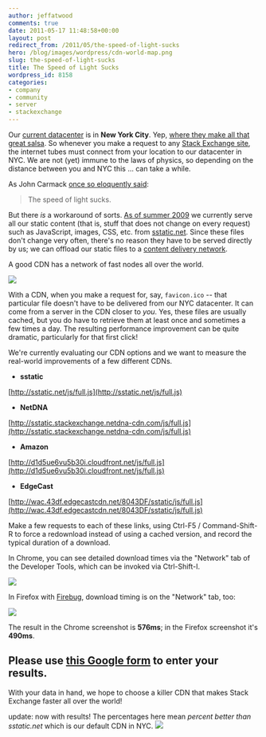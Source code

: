 ```yaml
---
author: jeffatwood
comments: true
date: 2011-05-17 11:48:58+00:00
layout: post
redirect_from: /2011/05/the-speed-of-light-sucks
hero: /blog/images/wordpress/cdn-world-map.png
slug: the-speed-of-light-sucks
title: The Speed of Light Sucks
wordpress_id: 8158
categories:
- company
- community
- server
- stackexchange
---
```


Our [current datacenter](http://blog.serverfault.com/post/1432571770/) is in **New York City**. Yep, [where they make all that great salsa](http://www.youtube.com/results?search_query=%22pace+picante%22+get+a+rope). So whenever you make a request to any [Stack Exchange site](http://stackexchange.com/sites), the internet tubes must connect from your location to our datacenter in NYC. We are not (yet) immune to the laws of physics, so depending on the distance between you and NYC this ... can take a while.

As John Carmack [once so eloquently said](http://www.wired.com/wired/archive/4.08/id_pr.html):



<blockquote>
  The speed of light sucks.
</blockquote>



But there _is_ a workaround of sorts. [As of summer 2009](http://blog.stackoverflow.com/2009/08/a-few-speed-improvements/) we currently serve all our static content (that is, stuff that does not change on every request) such as JavaScript, images, CSS, etc. from [sstatic.net](http://sstatic.net). Since these files don't change very often, there's no reason they have to be served directly by us; we can offload our static files to a [content delivery network](http://en.wikipedia.org/wiki/Content_delivery_network).

A good CDN has a network of fast nodes all over the world.

![](/blog/images/wordpress/cdn-world-map.png)

With a CDN, when you make a request for, say, `favicon.ico` -- that particular file doesn't have to be delivered from our NYC datacenter. It can come from a server in the CDN closer to _you_. Yes, these files are usually cached, but you do have to retrieve them at least once and sometimes a few times a day. The resulting performance improvement can be quite dramatic, particularly for that first click!

We're currently evaluating our CDN options and we want to measure the real-world improvements of a few different CDNs.





  * **sstatic**  

[http://sstatic.net/js/full.js](http://sstatic.net/js/full.js)


  * **NetDNA**  

[http://sstatic.stackexchange.netdna-cdn.com/js/full.js](http://sstatic.stackexchange.netdna-cdn.com/js/full.js)


  * **Amazon**  

[http://d1d5ue6vu5b30i.cloudfront.net/js/full.js](http://d1d5ue6vu5b30i.cloudfront.net/js/full.js)


  * **EdgeCast**  

[http://wac.43df.edgecastcdn.net/8043DF/sstatic/js/full.js](http://wac.43df.edgecastcdn.net/8043DF/sstatic/js/full.js)



Make a few requests to each of these links, using Ctrl-F5 / Command-Shift-R to force a redownload instead of using a cached version, and record the typical duration of a download.

In Chrome, you can see detailed download times via the "Network" tab of the Developer Tools, which can be invoked via Ctrl-Shift-I.

![](/blog/images/wordpress/chrome-dev-tools-network.png)

In Firefox with [Firebug](http://getfirebug.com/), download timing is on the "Network" tab, too:

![](/blog/images/wordpress/firefox-firebug-network.png)

The result in the Chrome screenshot is **576ms**; in the Firefox screenshot it's **490ms**.



## Please use [this Google form](https://spreadsheets.google.com/spreadsheet/viewform?formkey=dGx1RW1sNHlzMDR4UV9TODZCWk9fNFE6MQ) to enter your results.



With your data in hand, we hope to choose a killer CDN that makes Stack Exchange faster all over the world!



update: now with results! The percentages here mean _percent better than sstatic.net_ which is our default CDN in NYC.
![](/blog/images/wordpress/cdn-performance-test-world-map.png)



